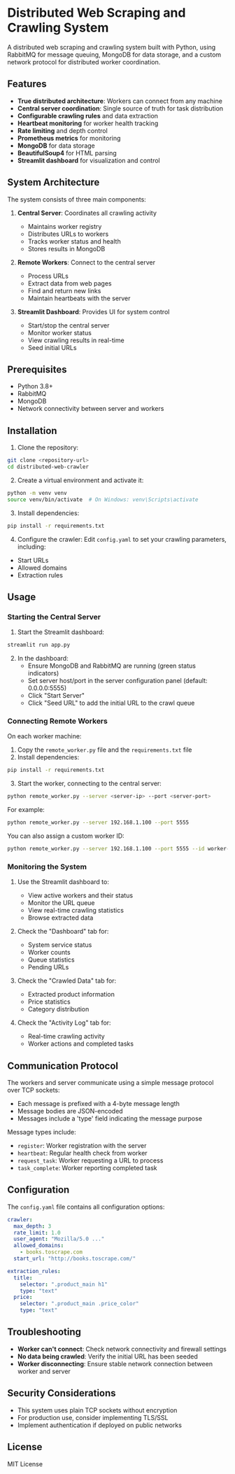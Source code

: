 # Distributed Web Scraping and Crawling System

A distributed web scraping and crawling system built with Python, using RabbitMQ for message queuing, MongoDB for data storage, and a custom network protocol for distributed worker coordination.

## Features

- **True distributed architecture**: Workers can connect from any machine
- **Central server coordination**: Single source of truth for task distribution
- **Configurable crawling rules** and data extraction
- **Heartbeat monitoring** for worker health tracking
- **Rate limiting** and depth control
- **Prometheus metrics** for monitoring
- **MongoDB** for data storage
- **BeautifulSoup4** for HTML parsing
- **Streamlit dashboard** for visualization and control

## System Architecture

The system consists of three main components:

1. **Central Server**: Coordinates all crawling activity
   - Maintains worker registry
   - Distributes URLs to workers
   - Tracks worker status and health
   - Stores results in MongoDB

2. **Remote Workers**: Connect to the central server
   - Process URLs
   - Extract data from web pages
   - Find and return new links
   - Maintain heartbeats with the server

3. **Streamlit Dashboard**: Provides UI for system control
   - Start/stop the central server
   - Monitor worker status
   - View crawling results in real-time
   - Seed initial URLs

## Prerequisites

- Python 3.8+
- RabbitMQ
- MongoDB
- Network connectivity between server and workers

## Installation

1. Clone the repository:
```bash
git clone <repository-url>
cd distributed-web-crawler
```

2. Create a virtual environment and activate it:
```bash
python -m venv venv
source venv/bin/activate  # On Windows: venv\Scripts\activate
```

3. Install dependencies:
```bash
pip install -r requirements.txt
```

4. Configure the crawler:
Edit `config.yaml` to set your crawling parameters, including:
- Start URLs
- Allowed domains
- Extraction rules

## Usage

### Starting the Central Server

1. Start the Streamlit dashboard:
```bash
streamlit run app.py
```

2. In the dashboard:
   - Ensure MongoDB and RabbitMQ are running (green status indicators)
   - Set server host/port in the server configuration panel (default: 0.0.0.0:5555)
   - Click "Start Server"
   - Click "Seed URL" to add the initial URL to the crawl queue

### Connecting Remote Workers

On each worker machine:

1. Copy the `remote_worker.py` file and the `requirements.txt` file
2. Install dependencies:
```bash
pip install -r requirements.txt
```

3. Start the worker, connecting to the central server:
```bash
python remote_worker.py --server <server-ip> --port <server-port>
```

For example:
```bash
python remote_worker.py --server 192.168.1.100 --port 5555
```

You can also assign a custom worker ID:
```bash
python remote_worker.py --server 192.168.1.100 --port 5555 --id worker-laptop-1
```

### Monitoring the System

1. Use the Streamlit dashboard to:
   - View active workers and their status
   - Monitor the URL queue
   - View real-time crawling statistics
   - Browse extracted data

2. Check the "Dashboard" tab for:
   - System service status
   - Worker counts
   - Queue statistics
   - Pending URLs

3. Check the "Crawled Data" tab for:
   - Extracted product information
   - Price statistics
   - Category distribution

4. Check the "Activity Log" tab for:
   - Real-time crawling activity
   - Worker actions and completed tasks

## Communication Protocol

The workers and server communicate using a simple message protocol over TCP sockets:

- Each message is prefixed with a 4-byte message length
- Message bodies are JSON-encoded
- Messages include a 'type' field indicating the message purpose

Message types include:
- `register`: Worker registration with the server
- `heartbeat`: Regular health check from worker
- `request_task`: Worker requesting a URL to process
- `task_complete`: Worker reporting completed task

## Configuration

The `config.yaml` file contains all configuration options:

```yaml
crawler:
  max_depth: 3
  rate_limit: 1.0
  user_agent: "Mozilla/5.0 ..."
  allowed_domains: 
    - books.toscrape.com
  start_url: "http://books.toscrape.com/"

extraction_rules:
  title:
    selector: ".product_main h1"
    type: "text"
  price:
    selector: ".product_main .price_color"
    type: "text"
```

## Troubleshooting

- **Worker can't connect**: Check network connectivity and firewall settings
- **No data being crawled**: Verify the initial URL has been seeded
- **Worker disconnecting**: Ensure stable network connection between worker and server

## Security Considerations

- This system uses plain TCP sockets without encryption
- For production use, consider implementing TLS/SSL
- Implement authentication if deployed on public networks

## License

MIT License 